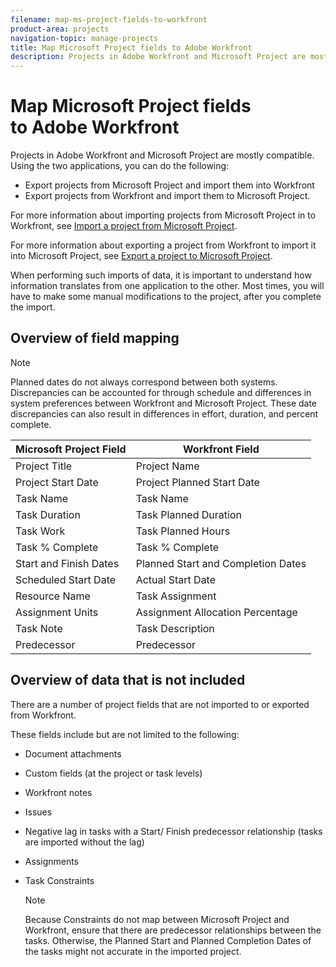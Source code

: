 ```yaml
---
filename: map-ms-project-fields-to-workfront
product-area: projects
navigation-topic: manage-projects
title: Map Microsoft Project fields to Adobe Workfront
description: Projects in Adobe Workfront and Microsoft Project are mostly compatible. Using the two applications, you can do the following:
---
```


# Map Microsoft Project fields to&nbsp;Adobe Workfront

Projects in Adobe Workfront and Microsoft Project are mostly compatible. Using the two applications, you can do the following:

* Export projects from Microsoft Project and import them into Workfront
* Export projects from Workfront and import them to Microsoft Project.&nbsp;

For more information about importing projects from Microsoft Project in to Workfront, see [Import a project from Microsoft Project](../../../manage-work/projects/create-projects/import-project-from-ms-project.md).

For more information about exporting a project from Workfront to import it into Microsoft Project, see [Export a project to Microsoft Project](../../../manage-work/projects/manage-projects/export-project-to-ms-project.md).

When performing such imports of data, it is important to understand how information translates from one application to the other. Most times, you will have to make some manual modifications to the project, after you complete the import.&nbsp;

## Overview of field&nbsp;mapping

>[!NOTE]
>
>Planned dates do not always correspond&nbsp;between both systems. Discrepancies can be accounted for through schedule and differences in system preferences between Workfront and Microsoft Project. These date discrepancies can&nbsp;also result in differences in effort, duration, and percent complete.

| **Microsoft Project Field** |**Workfront Field** |
|---|---|
| Project Title |Project Name |
| Project Start Date |Project Planned Start Date |
| Task Name |Task Name |
| Task Duration |Task Planned Duration |
| Task Work | Task Planned Hours  |
| Task %&nbsp;Complete |Task % Complete |
| Start and Finish Dates |Planned Start and Completion Dates |
| Scheduled Start Date |Actual Start Date |
| Resource Name |Task Assignment |
| Assignment Units |Assignment Allocation Percentage |
| Task Note |Task Description |
| Predecessor |Predecessor |

## Overview of data that is not included

There are a number of project fields that are&nbsp;not imported to or exported from Workfront.

These fields include but are not limited to the following:

* Document attachments
* Custom fields (at the project or task levels)
* Workfront notes
* Issues
* Negative lag in tasks with a Start/ Finish predecessor relationship (tasks are imported without the lag)
* Assignments
* Task Constraints

  >[!NOTE]
  >
  >Because Constraints do not map between Microsoft Project and Workfront, ensure that there are predecessor relationships between the tasks. Otherwise, the Planned Start and Planned Completion Dates of the tasks might not accurate in the imported project.&nbsp;

